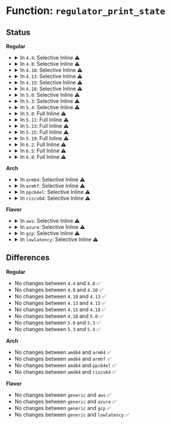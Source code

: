 # Function: <code>regulator_print_state</code>

## Status
<b>Regular</b>
<ul>
<li>
<details>
<summary>In <code>4.4</code>: Selective Inline ⚠️</summary>

```c
ssize_t regulator_print_state(char *buf, int state);
```

**Collision:** Unique Static

**Inline:** Selective

**Transformation:** False

**Instances:**

```
In drivers/regulator/core.c (ffffffff814db8e0)
Location: drivers/regulator/core.c:406
Inline: True
Direct callers:
  - drivers/regulator/core.c:regulator_suspend_disk_state_show
  - drivers/regulator/core.c:regulator_suspend_mem_state_show
  - drivers/regulator/core.c:regulator_suspend_standby_state_show
  - drivers/regulator/core.c:regulator_state_show
```
**Symbols:**

```
ffffffff814db8e0-ffffffff814db93d: regulator_print_state (STB_LOCAL)
```
</details>
</li>
<li>
<details>
<summary>In <code>4.8</code>: Selective Inline ⚠️</summary>

```c
ssize_t regulator_print_state(char *buf, int state);
```

**Collision:** Unique Static

**Inline:** Selective

**Transformation:** False

**Instances:**

```
In drivers/regulator/core.c (ffffffff8152ae30)
Location: drivers/regulator/core.c:382
Inline: True
Direct callers:
  - drivers/regulator/core.c:regulator_suspend_standby_state_show
  - drivers/regulator/core.c:regulator_suspend_disk_state_show
  - drivers/regulator/core.c:regulator_suspend_mem_state_show
  - drivers/regulator/core.c:regulator_state_show
```
**Symbols:**

```
ffffffff8152ae30-ffffffff8152ae8d: regulator_print_state (STB_LOCAL)
```
</details>
</li>
<li>
<details>
<summary>In <code>4.10</code>: Selective Inline ⚠️</summary>

```c
ssize_t regulator_print_state(char *buf, int state);
```

**Collision:** Unique Static

**Inline:** Selective

**Transformation:** False

**Instances:**

```
In drivers/regulator/core.c (ffffffff81557430)
Location: drivers/regulator/core.c:383
Inline: True
Direct callers:
  - drivers/regulator/core.c:regulator_suspend_standby_state_show
  - drivers/regulator/core.c:regulator_suspend_disk_state_show
  - drivers/regulator/core.c:regulator_suspend_mem_state_show
  - drivers/regulator/core.c:regulator_state_show
```
**Symbols:**

```
ffffffff81557430-ffffffff8155748d: regulator_print_state (STB_LOCAL)
```
</details>
</li>
<li>
<details>
<summary>In <code>4.13</code>: Selective Inline ⚠️</summary>

```c
ssize_t regulator_print_state(char *buf, int state);
```

**Collision:** Unique Static

**Inline:** Selective

**Transformation:** False

**Instances:**

```
In drivers/regulator/core.c (ffffffff8156bb00)
Location: drivers/regulator/core.c:383
Inline: True
Direct callers:
  - drivers/regulator/core.c:regulator_suspend_standby_state_show
  - drivers/regulator/core.c:regulator_suspend_disk_state_show
  - drivers/regulator/core.c:regulator_suspend_mem_state_show
  - drivers/regulator/core.c:regulator_state_show
```
**Symbols:**

```
ffffffff8156bb00-ffffffff8156bb5d: regulator_print_state (STB_LOCAL)
```
</details>
</li>
<li>
<details>
<summary>In <code>4.15</code>: Selective Inline ⚠️</summary>

```c
ssize_t regulator_print_state(char *buf, int state);
```

**Collision:** Unique Static

**Inline:** Selective

**Transformation:** False

**Instances:**

```
In drivers/regulator/core.c (ffffffff815cfd30)
Location: drivers/regulator/core.c:383
Inline: True
Direct callers:
  - drivers/regulator/core.c:regulator_suspend_standby_state_show
  - drivers/regulator/core.c:regulator_suspend_disk_state_show
  - drivers/regulator/core.c:regulator_suspend_mem_state_show
  - drivers/regulator/core.c:regulator_state_show
```
**Symbols:**

```
ffffffff815cfd30-ffffffff815cfd8d: regulator_print_state (STB_LOCAL)
```
</details>
</li>
<li>
<details>
<summary>In <code>4.18</code>: Selective Inline ⚠️</summary>

```c
ssize_t regulator_print_state(char *buf, int state);
```

**Collision:** Unique Static

**Inline:** Selective

**Transformation:** False

**Instances:**

```
In drivers/regulator/core.c (ffffffff8160a250)
Location: drivers/regulator/core.c:453
Inline: True
Direct callers:
  - drivers/regulator/core.c:regulator_suspend_standby_state_show
  - drivers/regulator/core.c:regulator_suspend_disk_state_show
  - drivers/regulator/core.c:regulator_suspend_mem_state_show
  - drivers/regulator/core.c:regulator_state_show
```
**Symbols:**

```
ffffffff8160a250-ffffffff8160a2ac: regulator_print_state (STB_LOCAL)
```
</details>
</li>
<li>
<details>
<summary>In <code>5.0</code>: Selective Inline ⚠️</summary>

```c
ssize_t regulator_print_state(char *buf, int state);
```

**Collision:** Unique Static

**Inline:** Selective

**Transformation:** False

**Instances:**

```
In drivers/regulator/core.c (ffffffff816235b0)
Location: drivers/regulator/core.c:642
Inline: True
Direct callers:
  - drivers/regulator/core.c:regulator_suspend_standby_state_show
  - drivers/regulator/core.c:regulator_suspend_disk_state_show
  - drivers/regulator/core.c:regulator_suspend_mem_state_show
  - drivers/regulator/core.c:regulator_state_show
```
**Symbols:**

```
ffffffff816235b0-ffffffff8162360c: regulator_print_state (STB_LOCAL)
```
</details>
</li>
<li>
<details>
<summary>In <code>5.3</code>: Selective Inline ⚠️</summary>

```c
ssize_t regulator_print_state(char *buf, int state);
```

**Collision:** Unique Static

**Inline:** Selective

**Transformation:** False

**Instances:**

```
In drivers/regulator/core.c (ffffffff81655760)
Location: drivers/regulator/core.c:624
Inline: True
Direct callers:
  - drivers/regulator/core.c:regulator_suspend_standby_state_show
  - drivers/regulator/core.c:regulator_suspend_disk_state_show
  - drivers/regulator/core.c:regulator_suspend_mem_state_show
  - drivers/regulator/core.c:regulator_state_show
```
**Symbols:**

```
ffffffff81655760-ffffffff816557bc: regulator_print_state (STB_LOCAL)
```
</details>
</li>
<li>
<details>
<summary>In <code>5.4</code>: Selective Inline ⚠️</summary>

```c
ssize_t regulator_print_state(char *buf, int state);
```

**Collision:** Unique Static

**Inline:** Selective

**Transformation:** False

**Instances:**

```
In drivers/regulator/core.c (ffffffff81677c90)
Location: drivers/regulator/core.c:630
Inline: True
Direct callers:
  - drivers/regulator/core.c:regulator_suspend_standby_state_show
  - drivers/regulator/core.c:regulator_suspend_disk_state_show
  - drivers/regulator/core.c:regulator_suspend_mem_state_show
  - drivers/regulator/core.c:regulator_state_show
```
**Symbols:**

```
ffffffff81677c90-ffffffff81677cec: regulator_print_state (STB_LOCAL)
```
</details>
</li>
<li>
<details>
<summary>In <code>5.8</code>: Full Inline ⚠️</summary>

**Collision:** Unique Static

**Inline:** Full

**Transformation:** False

**Instances:**

```
In drivers/regulator/core.c (ffffffff81729095)
Location: drivers/regulator/core.c:633
Inline: True
Inline callers:
  - drivers/regulator/core.c:regulator_suspend_standby_state_show
  - drivers/regulator/core.c:regulator_suspend_standby_state_show
  - drivers/regulator/core.c:regulator_suspend_disk_state_show
  - drivers/regulator/core.c:regulator_suspend_disk_state_show
  - drivers/regulator/core.c:regulator_suspend_mem_state_show
  - drivers/regulator/core.c:regulator_suspend_mem_state_show
  - drivers/regulator/core.c:regulator_state_show
  - drivers/regulator/core.c:regulator_state_show
```
</details>
</li>
<li>
<details>
<summary>In <code>5.11</code>: Full Inline ⚠️</summary>

**Collision:** Unique Static

**Inline:** Full

**Transformation:** False

**Instances:**

```
In drivers/regulator/core.c (ffffffff81745be1)
Location: drivers/regulator/core.c:656
Inline: True
Inline callers:
  - drivers/regulator/core.c:regulator_suspend_standby_state_show
  - drivers/regulator/core.c:regulator_suspend_standby_state_show
  - drivers/regulator/core.c:regulator_suspend_disk_state_show
  - drivers/regulator/core.c:regulator_suspend_disk_state_show
  - drivers/regulator/core.c:regulator_suspend_mem_state_show
  - drivers/regulator/core.c:regulator_suspend_mem_state_show
  - drivers/regulator/core.c:regulator_state_show
  - drivers/regulator/core.c:regulator_state_show
```
</details>
</li>
<li>
<details>
<summary>In <code>5.13</code>: Full Inline ⚠️</summary>

**Collision:** Unique Static

**Inline:** Full

**Transformation:** False

**Instances:**

```
In drivers/regulator/core.c (ffffffff81729481)
Location: drivers/regulator/core.c:657
Inline: True
Inline callers:
  - drivers/regulator/core.c:regulator_suspend_standby_state_show
  - drivers/regulator/core.c:regulator_suspend_standby_state_show
  - drivers/regulator/core.c:regulator_suspend_disk_state_show
  - drivers/regulator/core.c:regulator_suspend_disk_state_show
  - drivers/regulator/core.c:regulator_suspend_mem_state_show
  - drivers/regulator/core.c:regulator_suspend_mem_state_show
  - drivers/regulator/core.c:regulator_state_show
  - drivers/regulator/core.c:regulator_state_show
```
</details>
</li>
<li>
<details>
<summary>In <code>5.15</code>: Full Inline ⚠️</summary>

**Collision:** Unique Static

**Inline:** Full

**Transformation:** False

**Instances:**

```
In drivers/regulator/core.c (ffffffff817a8731)
Location: drivers/regulator/core.c:647
Inline: True
Inline callers:
  - drivers/regulator/core.c:suspend_standby_state_show
  - drivers/regulator/core.c:suspend_standby_state_show
  - drivers/regulator/core.c:suspend_disk_state_show
  - drivers/regulator/core.c:suspend_disk_state_show
  - drivers/regulator/core.c:suspend_mem_state_show
  - drivers/regulator/core.c:suspend_mem_state_show
  - drivers/regulator/core.c:state_show
  - drivers/regulator/core.c:state_show
```
</details>
</li>
<li>
<details>
<summary>In <code>5.19</code>: Full Inline ⚠️</summary>

**Collision:** Unique Static

**Inline:** Full

**Transformation:** False

**Instances:**

```
In drivers/regulator/core.c (ffffffff818e2da1)
Location: drivers/regulator/core.c:648
Inline: True
Inline callers:
  - drivers/regulator/core.c:suspend_standby_state_show
  - drivers/regulator/core.c:suspend_standby_state_show
  - drivers/regulator/core.c:suspend_disk_state_show
  - drivers/regulator/core.c:suspend_disk_state_show
  - drivers/regulator/core.c:suspend_mem_state_show
  - drivers/regulator/core.c:suspend_mem_state_show
  - drivers/regulator/core.c:state_show
  - drivers/regulator/core.c:state_show
```
</details>
</li>
<li>
<details>
<summary>In <code>6.2</code>: Full Inline ⚠️</summary>

**Collision:** Unique Static

**Inline:** Full

**Transformation:** False

**Instances:**

```
In drivers/regulator/core.c (ffffffff81a37da1)
Location: drivers/regulator/core.c:648
Inline: True
Inline callers:
  - drivers/regulator/core.c:suspend_standby_state_show
  - drivers/regulator/core.c:suspend_standby_state_show
  - drivers/regulator/core.c:suspend_disk_state_show
  - drivers/regulator/core.c:suspend_disk_state_show
  - drivers/regulator/core.c:suspend_mem_state_show
  - drivers/regulator/core.c:suspend_mem_state_show
  - drivers/regulator/core.c:state_show
  - drivers/regulator/core.c:state_show
```
</details>
</li>
<li>
<details>
<summary>In <code>6.5</code>: Full Inline ⚠️</summary>

**Collision:** Unique Static

**Inline:** Full

**Transformation:** False

**Instances:**

```
In drivers/regulator/core.c (ffffffff81a81971)
Location: drivers/regulator/core.c:714
Inline: True
Inline callers:
  - drivers/regulator/core.c:suspend_standby_state_show
  - drivers/regulator/core.c:suspend_standby_state_show
  - drivers/regulator/core.c:suspend_disk_state_show
  - drivers/regulator/core.c:suspend_disk_state_show
  - drivers/regulator/core.c:suspend_mem_state_show
  - drivers/regulator/core.c:suspend_mem_state_show
  - drivers/regulator/core.c:state_show
  - drivers/regulator/core.c:state_show
```
</details>
</li>
<li>
<details>
<summary>In <code>6.8</code>: Full Inline ⚠️</summary>

**Collision:** Unique Static

**Inline:** Full

**Transformation:** False

**Instances:**

```
In drivers/regulator/core.c (ffffffff81ad4071)
Location: drivers/regulator/core.c:716
Inline: True
Inline callers:
  - drivers/regulator/core.c:suspend_standby_state_show
  - drivers/regulator/core.c:suspend_standby_state_show
  - drivers/regulator/core.c:suspend_disk_state_show
  - drivers/regulator/core.c:suspend_disk_state_show
  - drivers/regulator/core.c:suspend_mem_state_show
  - drivers/regulator/core.c:suspend_mem_state_show
  - drivers/regulator/core.c:state_show
  - drivers/regulator/core.c:state_show
```
</details>
</li>
</ul>
<b>Arch</b>
<ul>
<li>
<details>
<summary>In <code>arm64</code>: Selective Inline ⚠️</summary>

```c
ssize_t regulator_print_state(char *buf, int state);
```

**Collision:** Unique Static

**Inline:** Selective

**Transformation:** False

**Instances:**

```
In drivers/regulator/core.c (ffff800010840dd0)
Location: drivers/regulator/core.c:630
Inline: True
Direct callers:
  - drivers/regulator/core.c:regulator_suspend_standby_state_show
  - drivers/regulator/core.c:regulator_suspend_disk_state_show
  - drivers/regulator/core.c:regulator_suspend_mem_state_show
  - drivers/regulator/core.c:regulator_state_show
```
**Symbols:**

```
ffff800010840dd0-ffff800010840e50: regulator_print_state (STB_LOCAL)
```
</details>
</li>
<li>
<details>
<summary>In <code>armhf</code>: Selective Inline ⚠️</summary>

```c
ssize_t regulator_print_state(char *buf, int state);
```

**Collision:** Unique Static

**Inline:** Selective

**Transformation:** False

**Instances:**

```
In drivers/regulator/core.c (c094a1a4)
Location: drivers/regulator/core.c:630
Inline: True
Direct callers:
  - drivers/regulator/core.c:regulator_suspend_standby_state_show
  - drivers/regulator/core.c:regulator_suspend_disk_state_show
  - drivers/regulator/core.c:regulator_suspend_mem_state_show
  - drivers/regulator/core.c:regulator_state_show
```
**Symbols:**

```
c094a1a4-c094a220: regulator_print_state (STB_LOCAL)
```
</details>
</li>
<li>
<details>
<summary>In <code>ppc64el</code>: Selective Inline ⚠️</summary>

```c
ssize_t regulator_print_state(char *buf, int state);
```

**Collision:** Unique Static

**Inline:** Selective

**Transformation:** False

**Instances:**

```
In drivers/regulator/core.c (c0000000008dab60)
Location: drivers/regulator/core.c:630
Inline: True
Direct callers:
  - drivers/regulator/core.c:regulator_suspend_standby_state_show
  - drivers/regulator/core.c:regulator_suspend_disk_state_show
  - drivers/regulator/core.c:regulator_suspend_mem_state_show
  - drivers/regulator/core.c:regulator_state_show
  - drivers/regulator/core.c:regulator_state_show
```
**Symbols:**

```
c0000000008dab60-c0000000008dabf0: regulator_print_state (STB_LOCAL)
```
</details>
</li>
<li>
<details>
<summary>In <code>riscv64</code>: Selective Inline ⚠️</summary>

```c
ssize_t regulator_print_state(char *buf, int state);
```

**Collision:** Unique Static

**Inline:** Selective

**Transformation:** False

**Instances:**

```
In drivers/regulator/core.c (ffffffe000522b28)
Location: drivers/regulator/core.c:630
Inline: True
Direct callers:
  - drivers/regulator/core.c:regulator_suspend_standby_state_show
  - drivers/regulator/core.c:regulator_suspend_disk_state_show
  - drivers/regulator/core.c:regulator_suspend_mem_state_show
  - drivers/regulator/core.c:regulator_state_show
```
**Symbols:**

```
ffffffe000522b28-ffffffe000522c16: regulator_print_state (STB_LOCAL)
```
</details>
</li>
</ul>
<b>Flavor</b>
<ul>
<li>
<details>
<summary>In <code>aws</code>: Selective Inline ⚠️</summary>

```c
ssize_t regulator_print_state(char *buf, int state);
```

**Collision:** Unique Static

**Inline:** Selective

**Transformation:** False

**Instances:**

```
In drivers/regulator/core.c (ffffffff8163d980)
Location: drivers/regulator/core.c:630
Inline: True
Direct callers:
  - drivers/regulator/core.c:regulator_suspend_standby_state_show
  - drivers/regulator/core.c:regulator_suspend_disk_state_show
  - drivers/regulator/core.c:regulator_suspend_mem_state_show
  - drivers/regulator/core.c:regulator_state_show
```
**Symbols:**

```
ffffffff8163d980-ffffffff8163d9dc: regulator_print_state (STB_LOCAL)
```
</details>
</li>
<li>
<details>
<summary>In <code>azure</code>: Selective Inline ⚠️</summary>

```c
ssize_t regulator_print_state(char *buf, int state);
```

**Collision:** Unique Static

**Inline:** Selective

**Transformation:** False

**Instances:**

```
In drivers/regulator/core.c (ffffffff8161db70)
Location: drivers/regulator/core.c:630
Inline: True
Direct callers:
  - drivers/regulator/core.c:regulator_suspend_standby_state_show
  - drivers/regulator/core.c:regulator_suspend_disk_state_show
  - drivers/regulator/core.c:regulator_suspend_mem_state_show
  - drivers/regulator/core.c:regulator_state_show
```
**Symbols:**

```
ffffffff8161db70-ffffffff8161dbcc: regulator_print_state (STB_LOCAL)
```
</details>
</li>
<li>
<details>
<summary>In <code>gcp</code>: Selective Inline ⚠️</summary>

```c
ssize_t regulator_print_state(char *buf, int state);
```

**Collision:** Unique Static

**Inline:** Selective

**Transformation:** False

**Instances:**

```
In drivers/regulator/core.c (ffffffff8166bad0)
Location: drivers/regulator/core.c:630
Inline: True
Direct callers:
  - drivers/regulator/core.c:regulator_suspend_standby_state_show
  - drivers/regulator/core.c:regulator_suspend_disk_state_show
  - drivers/regulator/core.c:regulator_suspend_mem_state_show
  - drivers/regulator/core.c:regulator_state_show
```
**Symbols:**

```
ffffffff8166bad0-ffffffff8166bb2c: regulator_print_state (STB_LOCAL)
```
</details>
</li>
<li>
<details>
<summary>In <code>lowlatency</code>: Selective Inline ⚠️</summary>

```c
ssize_t regulator_print_state(char *buf, int state);
```

**Collision:** Unique Static

**Inline:** Selective

**Transformation:** False

**Instances:**

```
In drivers/regulator/core.c (ffffffff81686090)
Location: drivers/regulator/core.c:630
Inline: True
Direct callers:
  - drivers/regulator/core.c:regulator_suspend_standby_state_show
  - drivers/regulator/core.c:regulator_suspend_disk_state_show
  - drivers/regulator/core.c:regulator_suspend_mem_state_show
  - drivers/regulator/core.c:regulator_state_show
```
**Symbols:**

```
ffffffff81686090-ffffffff816860ec: regulator_print_state (STB_LOCAL)
```
</details>
</li>
</ul>

## Differences
<b>Regular</b>
<ul>
<li>
No changes between <code>4.4</code> and <code>4.8</code> ✅
</li>
<li>
No changes between <code>4.8</code> and <code>4.10</code> ✅
</li>
<li>
No changes between <code>4.10</code> and <code>4.13</code> ✅
</li>
<li>
No changes between <code>4.13</code> and <code>4.15</code> ✅
</li>
<li>
No changes between <code>4.15</code> and <code>4.18</code> ✅
</li>
<li>
No changes between <code>4.18</code> and <code>5.0</code> ✅
</li>
<li>
No changes between <code>5.0</code> and <code>5.3</code> ✅
</li>
<li>
No changes between <code>5.3</code> and <code>5.4</code> ✅
</li>
</ul>
<b>Arch</b>
<ul>
<li>
No changes between <code>amd64</code> and <code>arm64</code> ✅
</li>
<li>
No changes between <code>amd64</code> and <code>armhf</code> ✅
</li>
<li>
No changes between <code>amd64</code> and <code>ppc64el</code> ✅
</li>
<li>
No changes between <code>amd64</code> and <code>riscv64</code> ✅
</li>
</ul>
<b>Flavor</b>
<ul>
<li>
No changes between <code>generic</code> and <code>aws</code> ✅
</li>
<li>
No changes between <code>generic</code> and <code>azure</code> ✅
</li>
<li>
No changes between <code>generic</code> and <code>gcp</code> ✅
</li>
<li>
No changes between <code>generic</code> and <code>lowlatency</code> ✅
</li>
</ul>

